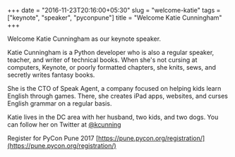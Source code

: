 +++
date = "2016-11-23T20:16:00+05:30"
slug = "welcome-katie"
tags = ["keynote", "speaker", "pyconpune"]
title = "Welcome Katie Cunningham"
+++

Welcome Katie Cunningham as our keynote speaker.

Katie Cunningham is a Python developer who is also a regular speaker,
teacher, and writer of technical books. When she's not cursing at
computers, Keynote, or poorly formatted chapters, she knits, sews, and
secretly writes fantasy books.

She is the CTO of Speak Agent, a company focused on helping kids learn
English through games. There, she creates iPad apps, websites, and
curses English grammar on a regular basis.

Katie lives in the DC area with her husband, two kids, and two dogs.
You can follow her on Twitter at [@kcunning](https://twitter.com/kcunning)



Register for PyCon Pune 2017 [https://pune.pycon.org/registration/](https://pune.pycon.org/registration/)
